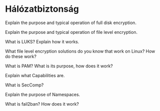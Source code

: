 # Hálózatbiztonság

Explain the purpose and typical operation of full disk encryption.

Explain the purpose and typical operation of file level encryption.

What is LUKS? Explain how it works.

What file level encryption solutions do you know that work on
Linux? How do these work?

What is PAM? What is its purpose, how does it work?

Explain what Capabilities are.

What is SecComp?

Explain the purpose of Namespaces.

What is fail2ban? How does it work?